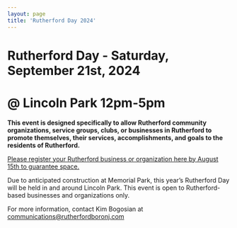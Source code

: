 ```yaml
---
layout: page
title: 'Rutherford Day 2024'
---
```


# Rutherford Day - Saturday, September 21st, 2024

# @ Lincoln Park 12pm-5pm

**This event is designed specifically to allow Rutherford community organizations, service groups, clubs, or businesses in Rutherford to promote themselves, their services, accomplishments, and goals to the residents of Rutherford.**

[Please register your Rutherford business or organization here by August 15th to guarantee space.](https://docs.google.com/forms/d/e/1FAIpQLSc-GC9qd6FP3Zxgzg4NLKMTlQu15m3qjHvaq-B3RU_KM74Osg/viewform)

Due to anticipated construction at Memorial Park, this year’s Rutherford Day will be held in and around Lincoln Park. This event is open to Rutherford-based businesses and organizations only.

For more information, contact Kim Bogosian at communications@rutherfordboronj.com
